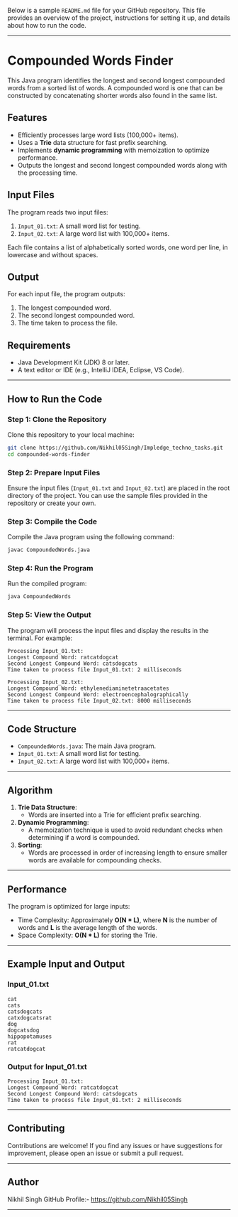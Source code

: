 Below is a sample `README.md` file for your GitHub repository. This file provides an overview of the project, instructions for setting it up, and details about how to run the code.

---

# Compounded Words Finder

This Java program identifies the longest and second longest compounded words from a sorted list of words. A compounded word is one that can be constructed by concatenating shorter words also found in the same list.

## Features
- Efficiently processes large word lists (100,000+ items).
- Uses a **Trie** data structure for fast prefix searching.
- Implements **dynamic programming** with memoization to optimize performance.
- Outputs the longest and second longest compounded words along with the processing time.

## Input Files
The program reads two input files:
1. `Input_01.txt`: A small word list for testing.
2. `Input_02.txt`: A large word list with 100,000+ items.

Each file contains a list of alphabetically sorted words, one word per line, in lowercase and without spaces.

## Output
For each input file, the program outputs:
1. The longest compounded word.
2. The second longest compounded word.
3. The time taken to process the file.

## Requirements
- Java Development Kit (JDK) 8 or later.
- A text editor or IDE (e.g., IntelliJ IDEA, Eclipse, VS Code).

---

## How to Run the Code

### Step 1: Clone the Repository
Clone this repository to your local machine:
```bash
git clone https://github.com/Nikhil05Singh/Impledge_techno_tasks.git
cd compounded-words-finder
```

### Step 2: Prepare Input Files
Ensure the input files (`Input_01.txt` and `Input_02.txt`) are placed in the root directory of the project. You can use the sample files provided in the repository or create your own.

### Step 3: Compile the Code
Compile the Java program using the following command:
```bash
javac CompoundedWords.java
```

### Step 4: Run the Program
Run the compiled program:
```bash
java CompoundedWords
```

### Step 5: View the Output
The program will process the input files and display the results in the terminal. For example:
```
Processing Input_01.txt:
Longest Compound Word: ratcatdogcat
Second Longest Compound Word: catsdogcats
Time taken to process file Input_01.txt: 2 milliseconds

Processing Input_02.txt:
Longest Compound Word: ethylenediaminetetraacetates
Second Longest Compound Word: electroencephalographically
Time taken to process file Input_02.txt: 8000 milliseconds
```

---

## Code Structure
- `CompoundedWords.java`: The main Java program.
- `Input_01.txt`: A small word list for testing.
- `Input_02.txt`: A large word list with 100,000+ items.

---

## Algorithm
1. **Trie Data Structure**:
   - Words are inserted into a Trie for efficient prefix searching.
2. **Dynamic Programming**:
   - A memoization technique is used to avoid redundant checks when determining if a word is compounded.
3. **Sorting**:
   - Words are processed in order of increasing length to ensure smaller words are available for compounding checks.

---

## Performance
The program is optimized for large inputs:
- Time Complexity: Approximately **O(N * L)**, where **N** is the number of words and **L** is the average length of the words.
- Space Complexity: **O(N * L)** for storing the Trie.

---

## Example Input and Output

### Input_01.txt
```
cat
cats
catsdogcats
catxdogcatsrat
dog
dogcatsdog
hippopotamuses
rat
ratcatdogcat
```

### Output for Input_01.txt
```
Processing Input_01.txt:
Longest Compound Word: ratcatdogcat
Second Longest Compound Word: catsdogcats
Time taken to process file Input_01.txt: 2 milliseconds
```

---

## Contributing
Contributions are welcome! If you find any issues or have suggestions for improvement, please open an issue or submit a pull request.

---

## Author
Nikhil Singh
GitHub Profile:- https://github.com/Nikhil05Singh

---
